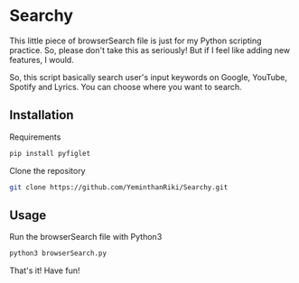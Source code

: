 # Searchy

This little piece of browserSearch file is just for my Python scripting practice. So, please don't take this as seriously!
But if I feel like adding new features, I would.

So, this script basically search user's input keywords on Google, YouTube, Spotify and Lyrics. You can choose where you want to search.

## Installation

Requirements
```sh
pip install pyfiglet
```

Clone the repository
```sh
git clone https://github.com/YeminthanRiki/Searchy.git
```

## Usage

Run the browserSearch file with Python3
```sh
python3 browserSearch.py
```
That's it!
Have fun!
